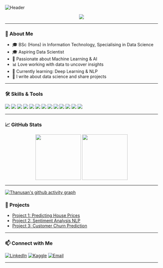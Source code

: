 <!--
Hi there, I'm Thanusan 👋
Aspiring Data Scientist | Machine Learning Enthusiast | Lifelong Learner
-->

![Header](https://capsule-render.vercel.app/api?type=waving&color=gradient&height=180&section=header&text=Hi,%20I'm%20Thanusan!&fontSize=40&fontAlignY=30)

<p align="center">
  <img src="https://readme-typing-svg.herokuapp.com?color=36BCF7&lines=Aspiring+Data+Scientist;Machine+Learning+Enthusiast;Lifelong+Learner;Always+Curious!">
</p>

---

### 🌟 About Me

- 🎓 BSc (Hons) in Information Technology, Specialising in Data Science
- 🎓 Aspiring Data Scientist
- 🤖 Passionate about Machine Learning & AI
- 📊 Love working with data to uncover insights
- 🌱 Currently learning: Deep Learning & NLP
- 📝 I write about data science and share projects

---

### 🛠️ Skills & Tools
<p align="left">
  <img src="https://img.shields.io/badge/Python-3776AB?style=for-the-badge&logo=python&logoColor=white"/>
  <img src="https://img.shields.io/badge/R-276DC3?style=for-the-badge&logo=r&logoColor=white"/>
  <img src="https://img.shields.io/badge/Numpy-E5E5E5?style=for-the-badge&logo=numpy&logoColor=013243"/>
  <img src="https://img.shields.io/badge/Pandas-150458?style=for-the-badge&logo=pandas&logoColor=white"/>
  <img src="https://img.shields.io/badge/Scikit--Learn-F7931E?style=for-the-badge&logo=scikit-learn&logoColor=white"/>
  <img src="https://img.shields.io/badge/TensorFlow-FF6F00?style=for-the-badge&logo=tensorflow&logoColor=white"/>
  <img src="https://img.shields.io/badge/SQL-4479A1?style=for-the-badge&logo=postgresql&logoColor=white"/>
  <img src="https://img.shields.io/badge/Matplotlib-3B4D54?style=for-the-badge&logo=matplotlib&logoColor=white"/>
  <img src="https://img.shields.io/badge/Seaborn-3776AB?style=for-the-badge&logo=python&logoColor=white"/>
  <img src="https://img.shields.io/badge/Jupyter-F37626?style=for-the-badge&logo=jupyter&logoColor=white"/>
  <img src="https://img.shields.io/badge/VS%20Code-007ACC?style=for-the-badge&logo=visual-studio-code&logoColor=white"/>
  <img src="https://img.shields.io/badge/Google%20Colab-F9AB00?style=for-the-badge&logo=google-colab&logoColor=white"/>
  <img src="https://img.shields.io/badge/Docker-2496ED?style=for-the-badge&logo=docker&logoColor=white"/>
</p>

---

### 📈 GitHub Stats

<p align="center">
  <img src="https://github-readme-stats.vercel.app/api?username=Thanusan04&show_icons=true&theme=radical" height="150">
  <img src="https://github-readme-streak-stats.herokuapp.com?user=Thanusan04&theme=radical&date_format=M%20j%5B%2C%20Y%5D" height="150">
</p>

---

[![Thanusan's github activity graph](https://github-readme-activity-graph.vercel.app/graph?username=thanusan04&bg_color=000000&color=ffffff&line=51f565&point=ffffff&area=true&hide_border=true)](https://github.com/ashutosh00710/github-readme-activity-graph)

### 🚀 Projects

- [Project 1: Predicting House Prices](https://github.com/Thanusan04/house-price-prediction)
- [Project 2: Sentiment Analysis NLP](https://github.com/Thanusan04/sentiment-analysis-nlp)
- [Project 3: Customer Churn Prediction](https://github.com/Thanusan04/customer-churn)

---

### 📫 Connect with Me

[![LinkedIn](https://img.shields.io/badge/LinkedIn-blue?style=flat&logo=linkedin)](https://linkedin.com/in/your-link)
[![Kaggle](https://img.shields.io/badge/Kaggle-20BEFF?style=flat&logo=kaggle&logoColor=white)](https://kaggle.com/yourusername)
[![Email](https://img.shields.io/badge/Email-D14836?style=flat&logo=gmail&logoColor=white)](mailto:your.email@gmail.com)

---

<!--
✨ "Data is the new oil." ✨
-->
